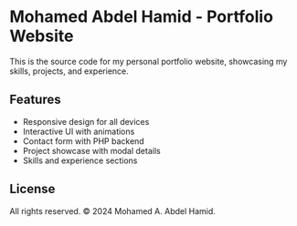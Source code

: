 # Mohamed Abdel Hamid - Portfolio Website

This is the source code for my personal portfolio website, showcasing my skills, projects, and experience.

## Features

- Responsive design for all devices
- Interactive UI with animations
- Contact form with PHP backend
- Project showcase with modal details
- Skills and experience sections

## License

All rights reserved. © 2024 Mohamed A. Abdel Hamid.
